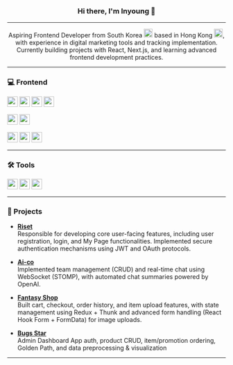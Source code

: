 <h3 align="center">Hi there, I'm Inyoung 👋</h3>

---

<p align="center">
Aspiring Frontend Developer from South Korea <img src="https://flagcdn.com/w20/kr.png" width="20"/> based in Hong Kong <img src="https://flagcdn.com/w20/hk.png" width="20"/>, <br>
  with experience in digital marketing tools and tracking implementation.  <br>
Currently building projects with React, Next.js, and learning advanced frontend development practices.
</p>

---

### 💻 Frontend

<p align="left">
  <a href="#"><img src="https://img.shields.io/badge/HTML5-E34F26?style=for-the-badge&logo=html5&logoColor=white" height="24"/></a>
  <a href="#"><img src="https://img.shields.io/badge/CSS-1572B6?style=for-the-badge&logo=css&logoColor=white" height="24"/></a>
  <a href="#"><img src="https://img.shields.io/badge/JavaScript-F7DF1E?style=for-the-badge&logo=javascript&logoColor=black" height="24"/></a>
  <a href="#"><img src="https://img.shields.io/badge/TypeScript-3178C6?style=for-the-badge&logo=typescript&logoColor=white" height="24"/></a>
</p>

<p align="left">
  <a href="#"><img src="https://img.shields.io/badge/React-61DAFB?style=for-the-badge&logo=react&logoColor=black" height="24"/></a>
  <a href="#"><img src="https://img.shields.io/badge/Next.js-000000?style=for-the-badge&logo=nextdotjs&logoColor=white"height="24"/></a>
</p>

<p align="left">
    <a href="#"><img src="https://img.shields.io/badge/SCSS-CC6699?style=for-the-badge&logo=sass&logoColor=white" height="24"/></a>
  <a href="#"><img src="https://img.shields.io/badge/Tailwind_CSS-38B2AC?style=for-the-badge&logo=tailwindcss&logoColor=white" height="24"/></a>
  <a href="#"><img src="https://img.shields.io/badge/styled--components-DB7093?style=for-the-badge&logo=styled-components&logoColor=white" height="24"/></a>
</p>

---

### 🛠️ Tools

<p align="left">
  <a href="#"><img src="https://img.shields.io/badge/Google%20Ads-4285F4?style=for-the-badge&logo=googleads&logoColor=white" height="24"/></a>
  <a href="#"><img src="https://img.shields.io/badge/Google%20Analytics-E37400?style=for-the-badge&logo=googleanalytics&logoColor=white" height="24"/></a>
  <a href="#"><img src="https://img.shields.io/badge/Google%20Tag%20Manager-246FDB?style=for-the-badge&logo=googletagmanager&logoColor=white" height="24"/></a>
</p>

---

### 🚀 Projects

- [**Riset**](https://github.com/rise-set-riset/riset_frontend)  
  Responsible for developing core user-facing features, including user registration, login, and My Page functionalities. Implemented secure authentication mechanisms using JWT and OAuth protocols.

- [**Ai-co**](https://github.com/supercoding-aico)  
  Implemented team management (CRUD) and real-time chat using WebSocket (STOMP), with automated chat summaries powered by OpenAI.
  
- [**Fantasy Shop**](https://github.com/fantasy-shop)  
  Built cart, checkout, order history, and item upload features, with state management using Redux + Thunk and advanced form handling (React Hook Form + FormData) for image uploads.

- [**Bugs Star**](https://github.com/Bugs-Star)<br>
  Admin Dashboard App auth, product CRUD, item/promotion ordering, Golden Path, and data preprocessing & visualization
  
---



<!--
**ines2131/ines2131** is a ✨ _special_ ✨ repository because its `README.md` (this file) appears on your GitHub profile.

Here are some ideas to get you started:

- 🔭 I’m currently working on ...
- 🌱 I’m currently learning ...
- 👯 I’m looking to collaborate on ...
- 🤔 I’m looking for help with ...
- 💬 Ask me about ...
- 📫 How to reach me: ...
- 😄 Pronouns: ...
- ⚡ Fun fact: ...
-->
